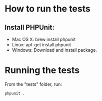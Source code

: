 # How to run the tests

## Install PHPUnit:

- Mac OS X: brew install phpunit
- Linux: apt-get install phpunit
- Windows: Download and install package.

# Running the tests

From the "tests" folder, run:

    phpunit .

